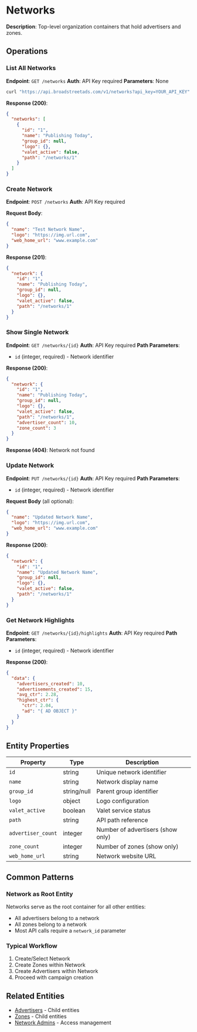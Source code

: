 # Networks

**Description**: Top-level organization containers that hold advertisers and zones.

## Operations

### List All Networks
**Endpoint**: `GET /networks`
**Auth**: API Key required
**Parameters**: None

```bash
curl "https://api.broadstreetads.com/v1/networks?api_key=YOUR_API_KEY"
```

**Response (200)**:
```json
{
  "networks": [
    {
      "id": "1",
      "name": "Publishing Today",
      "group_id": null,
      "logo": {},
      "valet_active": false,
      "path": "/networks/1"
    }
  ]
}
```

### Create Network
**Endpoint**: `POST /networks`
**Auth**: API Key required

**Request Body**:
```json
{
  "name": "Test Network Name",
  "logo": "https://img.url.com",
  "web_home_url": "www.example.com"
}
```

**Response (201)**:
```json
{
  "network": {
    "id": "1",
    "name": "Publishing Today",
    "group_id": null,
    "logo": {},
    "valet_active": false,
    "path": "/networks/1"
  }
}
```

### Show Single Network
**Endpoint**: `GET /networks/{id}`
**Auth**: API Key required
**Path Parameters**: 
- `id` (integer, required) - Network identifier

**Response (200)**:
```json
{
  "network": {
    "id": "1",
    "name": "Publishing Today",
    "group_id": null,
    "logo": {},
    "valet_active": false,
    "path": "/networks/1",
    "advertiser_count": 10,
    "zone_count": 3
  }
}
```

**Response (404)**: Network not found

### Update Network
**Endpoint**: `PUT /networks/{id}`
**Auth**: API Key required
**Path Parameters**: 
- `id` (integer, required) - Network identifier

**Request Body** (all optional):
```json
{
  "name": "Updated Network Name",
  "logo": "https://img.url.com",
  "web_home_url": "www.example.com"
}
```

**Response (200)**:
```json
{
  "network": {
    "id": "1",
    "name": "Updated Network Name",
    "group_id": null,
    "logo": {},
    "valet_active": false,
    "path": "/networks/1"
  }
}
```

### Get Network Highlights
**Endpoint**: `GET /networks/{id}/highlights`
**Auth**: API Key required
**Path Parameters**: 
- `id` (integer, required) - Network identifier

**Response (200)**:
```json
{
  "data": {
    "advertisers_created": 10,
    "advertisements_created": 15,
    "avg_ctr": 2.28,
    "highest_ctr": {
      "ctr": 2.04,
      "ad": "{ AD OBJECT }"
    }
  }
}
```

## Entity Properties

| Property | Type | Description |
|----------|------|-------------|
| `id` | string | Unique network identifier |
| `name` | string | Network display name |
| `group_id` | string/null | Parent group identifier |
| `logo` | object | Logo configuration |
| `valet_active` | boolean | Valet service status |
| `path` | string | API path reference |
| `advertiser_count` | integer | Number of advertisers (show only) |
| `zone_count` | integer | Number of zones (show only) |
| `web_home_url` | string | Network website URL |

## Common Patterns

### Network as Root Entity
Networks serve as the root container for all other entities:
- All advertisers belong to a network
- All zones belong to a network
- Most API calls require a `network_id` parameter

### Typical Workflow
1. Create/Select Network
2. Create Zones within Network  
3. Create Advertisers within Network
4. Proceed with campaign creation

## Related Entities
- [Advertisers](./advertisers.md) - Child entities
- [Zones](./zones.md) - Child entities  
- [Network Admins](./network-admins.md) - Access management